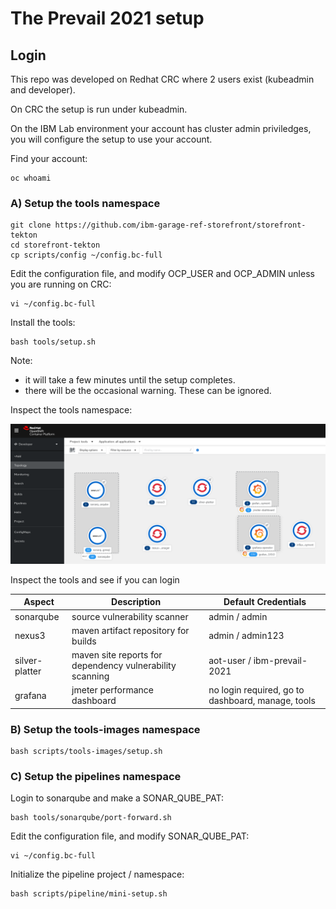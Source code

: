# The Prevail 2021 setup

## Login

This repo was developed on Redhat CRC where 2 users exist (kubeadmin and developer). 

On CRC the setup is run under kubeadmin.

On the IBM Lab environment your account has cluster admin priviledges, you will configure the setup to use your account.

Find your account:

    oc whoami


### A) Setup the tools namespace

    git clone https://github.com/ibm-garage-ref-storefront/storefront-tekton
    cd storefront-tekton   
    cp scripts/config ~/config.bc-full

Edit the configuration file, and modify OCP_USER and OCP_ADMIN unless you are running on CRC:

    vi ~/config.bc-full

Install the tools:

    bash tools/setup.sh 

Note:
- it will take a few minutes until the setup completes.
- there will be the occasional warning. These can be ignored.

Inspect the tools namespace: 

![Deploy](../../images/tools-namespace.png?raw=true "Title")

Inspect the tools and see if you can login

| Aspect | Description | Default Credentials |
| --- | --- | --- |
| sonarqube| source vulnerability scanner | admin / admin
| nexus3 | maven artifact repository for builds| admin / admin123
| silver-platter | maven site reports for dependency vulnerability scanning | aot-user / ibm-prevail-2021
| grafana | jmeter performance dashboard | no login required, go to dashboard, manage, tools


### B) Setup the tools-images namespace


    bash scripts/tools-images/setup.sh 


### C) Setup the pipelines namespace

Login to sonarqube and make a SONAR_QUBE_PAT:

    bash tools/sonarqube/port-forward.sh

Edit the configuration file, and modify SONAR_QUBE_PAT:

    vi ~/config.bc-full

Initialize the pipeline project / namespace:


    bash scripts/pipeline/mini-setup.sh